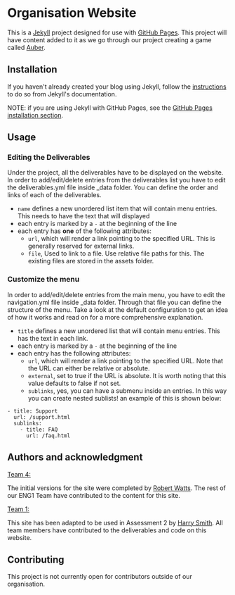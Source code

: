 # Organisation Website

This is a [Jekyll](https://jekyllrb.com/) project designed for use with [GitHub Pages](https://pages.github.com/). This project will have content added to it as we go through our project creating a game called [Auber](https://github.com/ENG1-Eclipse/Team1-Game2).


## Installation

If you haven't already created your blog using Jekyll, follow the [instructions](https://jekyllrb.com/docs/) to do so from Jekyll's documentation.

NOTE: if you are using Jekyll with GitHub Pages, see the [GitHub Pages installation section](#github-pages-installation).

## Usage

### Editing the Deliverables

Under the project, all the deliverables have to be displayed on the website. In order to add/edit/delete entries from the deliverables list you have to edit the deliverables.yml file inside _data folder. You can define the order and links of each of the deliverables.

- `name` defines a new unordered list item that will contain menu entries. This needs to have the text that will displayed
- each entry is marked by a `-` at the beginning of the line
- each entry has __one__ of the following attributes:
    - `url`, which  will render a link pointing to the specified URL. This is generally reserved for external links.
    - `file`, Used to link to a file. Use relative file paths for this. The existing files are stored in the assets folder.



### Customize the menu

In order to add/edit/delete entries from the main menu, you have to edit the navigation.yml file inside _data folder. Through that file you can define the structure of the menu. Take a look at the default configuration to get an idea of how it works and read on for a more comprehensive explanation.

- `title` defines a new unordered list that will contain menu entries. This has the text in each link.
- each entry is marked by a `-` at the beginning of the line
- each entry has the following attributes:
    - `url`, which  will render a link pointing to the specified URL. Note that the URL can either be relative or absolute.
    - `external`, set to true if the URL is absolute. It is worth noting that this value defaults to false if not set.
    - `sublinks`, yes, you can have a submenu inside an entries. In this way you can create nested sublists! an example of this is shown below:

```YML
- title: Support
  url: /support.html
  sublinks:
    - title: FAQ
      url: /faq.html

```
## Authors and acknowledgment
[Team 4:](https://github.com/eng1-group4)

The initial versions for the site were completed by [Robert Watts](https://github.com/Robert-Watts). The rest of our ENG1 Team have contributed to the content for this site.


[Team 1:](https://github.com/eng1-eclipse)

This site has been adapted to be used in Assessment 2 by [Harry Smith](https://github.com/HTS126). All team members have contributed to the deliverables and code on this website.

## Contributing
This project is not currently open for contributors outside of our organisation. 


